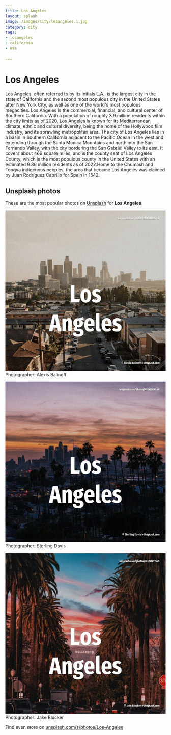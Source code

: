 ```yaml
---
title: Los Angeles
layout: splash
image: /images/city/losangeles.1.jpg
category: city
tags:
- losangeles
- california
- usa

---
```

# Los Angeles

Los Angeles, often referred to by its initials L.A., is the largest city in the state of California  and the second most populous city in the United States after New York City, as well as one of the  world's most populous megacities. Los Angeles is the commercial, financial, and cultural center of Southern California. With a population of roughly 3.9 million residents within the city limits as of 2020, Los Angeles  is known for its Mediterranean climate, ethnic and cultural diversity, being the home of the  Hollywood film industry, and its sprawling metropolitan area. The city of Los Angeles lies in a basin in Southern California adjacent to the Pacific Ocean in the  west and extending through the Santa Monica Mountains and north into the San Fernando Valley, with  the city bordering the San Gabriel Valley to its east. It covers about 469 square miles, and is the county seat of Los Angeles County, which is the most  populous county in the United States with an estimated 9.86 million residents as of 2022.Home to  the Chumash and Tongva indigenous peoples, the area that became Los Angeles was claimed by Juan  Rodríguez Cabrillo for Spain in 1542. 

 
## Unsplash photos
These are the most popular photos on [Unsplash](https://unsplash.com) for **Los Angeles**.
 
![Los Angeles](/images/city/losangeles.1.jpg)
Photographer:  Alexis Balinoff
 
![Los Angeles](/images/city/losangeles.2.jpg)
Photographer:  Sterling Davis
 
![Los Angeles](/images/city/losangeles.3.jpg)
Photographer:  Jake Blucker
 
Find even more on [unsplash.com/s/photos/Los-Angeles](https://unsplash.com/s/photos/Los-Angeles)
 
